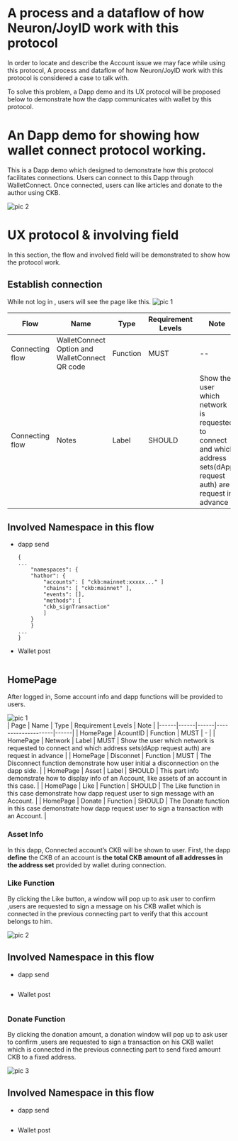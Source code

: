 # A process and a dataflow of how Neuron/JoyID work with this protocol
In order to locate and describe the Account issue we may face while using this protocol, A process and dataflow of how Neuron/JoyID work with this protocol is considered a case to talk with.

To solve this problem, a Dapp demo and its UX protocol will be proposed below to demonstrate how the dapp communicates with wallet by this protocol.
# An Dapp demo for showing how wallet connect protocol working.

This is a Dapp demo which designed to demonstrate how this protocol facilitates connections. Users can connect to this Dapp through WalletConnect. Once connected, users can like articles and donate to the author using CKB.

![pic 2](pic/DappHomePage.png)  

# UX protocol & involving field

In this section, the flow and involved field will be demonstrated to show how the protocol work.

## Establish connection

While not log in , users will see the page like this.
![pic 1](pic/NotLogIn.png)  

| Flow | Name | Type | Requirement Levels | Note |
|------|------|------|--------------------|------|
| Connecting flow | WalletConnect Option and WalletConnect QR code | Function | MUST | -- |
| Connecting flow | Notes | Label | SHOULD | Show the user which network is requested to connect and which address sets(dApp request auth) are request in advance |

Involved Namespace in this flow
---
<!-- to do -->
- dapp send
    ```
    {
    ...
        "namespaces": {
        "hathor": {
            "accounts": [ "ckb:mainnet:xxxxx..." ]
            "chains": [ "ckb:mainnet" ],
            "events": [],
            "methods": [
            "ckb_signTransaction"
            ]
        }
        }
    ...
    }
    ```
- Wallet post
    ```

    ```

## HomePage

After logged in, Some account info and dapp functions will be provided to users. 

![pic 1](pic/Homepage.png)  
| Page | Name | Type | Requirement Levels | Note |
|------|------|------|--------------------|------|
| HomePage | AcountID | Function | MUST | - |
| HomePage | Network | Label | MUST | Show the user which network is requested to connect and which address sets(dApp request auth) are request in advance |
| HomePage | Disconnet | Function | MUST | The Disconnect function demonstrate how user initial a disconnection on the dapp side. |
| HomePage | Asset | Label | SHOULD | This part info demonstrate how to display info of an Account, like assets of an account in this case. |
| HomePage | Like | Function | SHOULD | The Like function in this case demonstrate how dapp request user to sign message with an Account. |
| HomePage | Donate | Function | SHOULD | The Donate function in this case demonstrate how dapp request user to sign a transaction with an Account. |


### Asset Info

In this dapp, Connected account’s CKB will be shown to user.
First, the dapp **define** the CKB of an account is **the total CKB amount of all addresses in the address set** provided by wallet during connection.


### Like Function
By clicking the Like button, a window will pop up to ask user to confirm ,users are requested to sign a message on his CKB wallet which is connected in the previous connecting part to verify that this account belongs to him.

![pic 2](pic/LikeConfirmWindow.png)  

Involved Namespace in this flow
---
<!-- to do -->
- dapp send
    ```

    ```
- Wallet post
    ```

    ```

### Donate Function
By clicking the donation amount, a donation window will pop up to ask user to confirm ,users are requested to sign a transaction on his CKB wallet which is connected in the previous connecting part to send fixed amount CKB to a fixed address.

![pic 3](pic/DonationWindow.png)  

Involved Namespace in this flow
---
<!-- to do -->
- dapp send
    ```

    ```
- Wallet post
    ```

    ```